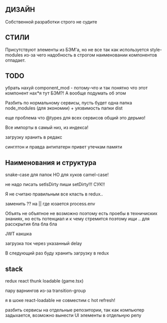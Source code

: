 

## ДИЗАЙН
Собственной разработки строго не судите

## СТИЛИ
Присутствуют элементы из БЭМ'а, но не все так как используется style-modules из-за чего надобность в строгом наименовании компонентов отпадает.


## TODO
убрать нахуй component_mod - потому-что и так понятно что этот компонент нах*я тут БЭМ?!
А вообще подумать об этом

Разбить по нормальному сервисы, пусть будет одна папка node_modules (для экономии) + уязвимость папки dist

еще проблема что @types для всех сервисов общий это дерьмо!

Все импорты в самый низ, из индекса!

загрузку хранить в редакс


синглтон и правда антипатерн привет утечкам памяти

## Наименования и структура
snake-case для папок НО для хуков camel-case! 


не надо писать setIsDirty пиши setDirty!!! СУК!!



Я не считаю правильным все класть в redux..


заменить ?? на || где юзается process.env


Объять не объятное не возможно поэтому есть проебы в техничиских знаниях, но есть потенциал и к чему стремится поэтому ищи .. для расскрытия бла бла бла

JWT какшка


загрузка ток через указанный delay

В следующий раз буду хранить загрузку в redux


## stack
redux react thunk
loadable (game.tsx)


пару варнингов из-за transition-group

я в шоке react-loadable не совместим с hot refresh!

разбить сервисы на отдельные репозитории, так как компьютер задыхается, возможно вынести UI элементы в отдельную репу